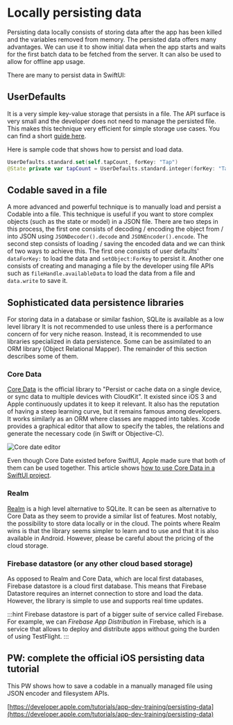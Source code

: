 # Locally persisting data

Persisting data locally consists of storing data after the app has been killed and the variables removed from memory.
The persisted data offers many advantages.
We can use it to show initial data when the app starts and waits for the first batch data to be fetched from the server.
It can also be used to allow for offline app usage.

There are many to persist data in SwiftUI:

## UserDefaults

It is a very simple key-value storage that persists in a file. 
The API surface is very small and the developer does not need to manage the persisted file. 
This makes this technique very efficient for simple storage use cases. 
You can find a short [guide here](https://www.hackingwithswift.com/books/ios-swiftui/storing-user-settings-with-userdefaults). 

Here is sample code that shows how to persist and load data.

```swift
UserDefaults.standard.set(self.tapCount, forKey: "Tap")
@State private var tapCount = UserDefaults.standard.integer(forKey: "Tap")
```

## Codable saved in a file

A more advanced and powerful technique is to manually load and persist a Codable into a file. 
This technique is useful if you want to store complex objects (such as the state or model) in a JSON file.
There are two steps in this process, the first one consists of decoding / encoding the object from / into JSON using `JSONDecoder().decode` and `JSONEncoder().encode`.
The second step consists of loading / saving the encoded data and we can think of two ways to achieve this.
The first one consists of user defaults' `dataForKey:` to load the data and `setObject:ForKey` to persist it.
Another one consists of creating and managing a file by the developer using file APIs such as `fileHandle.availableData` to load the data from a file and `data.write` to save it.

## Sophisticated data persistence libraries

For storing data in a database or similar fashion, SQLite is available as a low level library
It is not recommended to use unless there is a performance concern of for very niche reason.
Instead, it is recommended to use libraries specialized in data persistence. Some can be assimilated to an ORM library (Object Relational Mapper).
The remainder of this section describes some of them. 

### Core Data

[Core Data](https://developer.apple.com/documentation/coredata) is the official library to "Persist or cache data on a single device, or sync data to multiple devices with CloudKit".
It existed since iOS 3 and Apple continuously updates it to keep it relevant.
It also has the reputation of having a steep learning curve, but it remains famous among developers.
It works similarly as an ORM where classes are mapped into tables.
Xcode provides a graphical editor that allow to specify the tables, the relations and generate the necessary code (in Swift or Objective-C).

![Core date editor](https://docs-assets.developer.apple.com/published/fbb9767e96/rendered2x-1622022015.png)

Even though Core Date existed before SwiftUI, Apple made sure that both of them can be used together.
This article shows [how to use Core Data in a SwiftUI project](https://www.hackingwithswift.com/books/ios-swiftui/how-to-combine-core-data-and-swiftui).

### Realm

[Realm](https://realm.io/) is a high level alternative to SQLite.
It can be seen as alternative to Core Data as they seem to provide a similar list of features.
Most notably, the possibility to store data locally or in the cloud.
The points where Realm wins is that the library seems simpler to learn and to use and that it is also available in Android.
However, please be careful about the pricing of the cloud storage.

### Firebase datastore (or any other cloud based storage)

As opposed to Realm and Core Data, which are local first databases, Firebase datastore is a cloud first database.
This means that Firebase Datastore requires an internet connection to store and load the data.
However, the library is simple to use and supports real time updates.

:::hint
Firebase datastore is part of a bigger suite of service called Firebase.
For example, we can *Firebase App Distribution* in Firebase, which is a service that allows to deploy and distribute apps without going the burden of using TestFlight.
:::

## PW: complete the official iOS persisting data tutorial

This PW shows how to save a codable in a manually managed file using JSON encoder and filesystem APIs.

[https://developer.apple.com/tutorials/app-dev-training/persisting-data](https://developer.apple.com/tutorials/app-dev-training/persisting-data)
